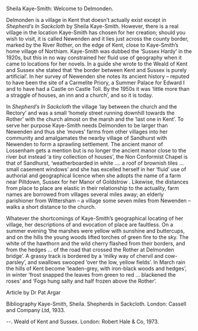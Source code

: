 Sheila Kaye-Smith: Welcome to Delmonden.

 Delmonden is a village in Kent that doesn’t actually exist except in _Shepherd’s In Sackcloth_ by Sheila Kaye-Smith. However, there is a real village in the location Kaye-Smith has chosen for her creation; should you wish to visit, it is called Newenden and it lies just across the county border, marked by the River Rother, on the edge of Kent, close to Kaye-Smith’s home village of Northiam. Kaye-Smith was dubbed the ‘Sussex Hardy’ in the 1920s, but this in no way constrained her fluid use of geography when it came to locations for her novels. In a guide she wrote to the Weald of Kent and Sussex she stated that ‘the border between Kent and Sussex is purely artificial’. In her survey of Newenden she notes its ancient history – reputed to have been the site of a Carmelite Priory, a Summer Palace for Edward I and to have had a Castle on Castle Toll. By the 1950s it was ‘little more than a straggle of houses, an inn and a church’, and so it is today. 
 
In _Shepherd’s In Sackcloth_ the village ‘lay between the church and the Rectory’ and was a small ‘homely street running downhill towards the Rother’ with the church almost on the marsh and the ‘last one in Kent’. To serve her purpose Kaye-Smith needs Delmonden to be larger than Newenden
and thus she ‘moves’ farms from other villages into her community and amalgamates the nearby village of Sandhurst  with Newenden to form a sprawling settlement. The ancient manor of Lossenham gets a mention but is no longer the ancient manor close to the river but instead ‘a tiny collection of houses’, the Non Conformist Chapel is that of Sandhurst, ‘weatherboarded in white …. a roof of brownish tiles … small casement windows’ and she has excelled herself in her ‘fluid’ use of authorial and geographical licence when she adopts the name of  a farm near Piltdown, Sussex for her Manor of Goldstrow . Likewise, the distances from place to place are elastic in their relationship to the actuality, farm names are borrowed from villages several miles away; an elderly parishioner from Wittersham – a village some seven miles from Newenden – walks a short distance to the church. 

Whatever the shortcomings of Kaye-Smith’s geographical locating of her village, her descriptions of and evocation of place are faultless. On a summer evening ‘the marshes were yellow with sunshine and buttercups, and on the hills the young woods lifted torches of green fire to the sky. The white of the hawthorn and the wild cherry flashed from their borders, and from the hedges … of the road that crossed the Rother at Delmonden bridge’. A grassy track is bordered by a ‘milky way of chervil and cow-parsley’, and swallows swooped ‘over the low, yellow fields’.  In March rain the hills of Kent become ‘leaden-grey, with iron-black woods and hedges’, in winter ‘frost snapped the leaves from green to red … blackened the roses’ and ‘Fogs hung salty and half frozen above the Rother’. 

Article by Dr Pat Argar

Bibliography 
Kaye-Smith, Sheila. Shepherds in Sackcloth. London: Cassell and Company Ltd, 1933.

--.  Weald of Kent and Sussex. London: Robert Hale & Co, 1973.


